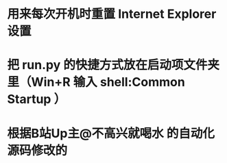 # 用来每次开机时重置 Internet Explorer 设置
# 把 run.py 的快捷方式放在启动项文件夹里（Win+R 输入 shell:Common Startup ）
# 根据B站Up主@不高兴就喝水 的自动化源码修改的
